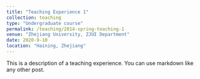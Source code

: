 ```yaml
---
title: "Teaching Experience 1"
collection: teaching
type: "Undergraduate course"
permalink: /teaching/2014-spring-teaching-1
venue: "Zhejiang University, ZJUI Department"
date: 2020-9-10
location: "Haining, Zhejiang"
---
```


This is a description of a teaching experience. You can use markdown like any other post.
